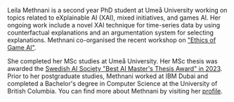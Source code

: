 Leila Methnani is a second year PhD student at Umeå University working on topics related to eXplainable AI (XAI), mixed initiatives, and games AI. Her ongoing work include a novel XAI technique for time-series data by using counterfactual explanations and an argumentation system for selecting explanations. Methnani co-organised the recent workshop on ["Ethics of Game AI"](https://egai-workshop.github.io). 

She completed her MSc studies at Umeå University. Her MSc thesis was awarded the [Swedish AI Society "Best AI Master's Thesis Award" in 2023](https://www.sais.se/blog/2023/05/winner-of-the-sais-ai-masters-thesis-award-2023/). Prior to her postgraduate studies, Methnani worked at IBM Dubai and completed a Bachelor's degree in Computer Science at the University of British Columbia. You can find more about Methnani by visiting her [profile](https://www.umu.se/en/staff/leila-methnani/).